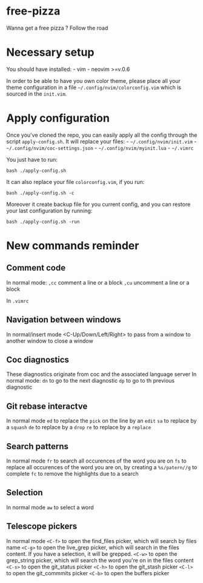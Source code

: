 # free-pizza

Wanna get a free pizza ? Follow the road

# Necessary setup

You should have installed: - vim - neovim >=v.0.6

In order to be able to have you own color theme, please place all your theme configuration in a file `~/.config/nvim/colorconfig.vim` which is sourced in the `init.vim`.

# Apply configuration

Once you've cloned the repo, you can easily apply all the config through the script `apply-config.sh`.
It will replace your files: - `~/.config/nvim/init.vim` - `~/.config/nvim/coc-settings.json` - `~/.config/nvim/myinit.lua` - `~/.vimrc`

You just have to run:

```
bash ./apply-config.sh
```

It can also replace your file `colorconfig.vim`, if you run:

```
bash ./apply-config.sh -c
```

Moreover it create backup file for you current config, and you can restore your last configuration by running:

```
bash ./apply-config.sh -run
```

# New commands reminder

## Comment code

In normal mode:
`,cc` comment a line or a block
`,cu` uncomment a line or a block

In `.vimrc`

## Navigation between windows

In normal/insert mode
<C-Up/Down/Left/Right> to pass from a window to another window
<C-c> to close a window

## Coc diagnostics

These diagnostics originate from coc and the associated language server
In normal mode:
`dn` to go to the next diagnostic
`dp` to go to th previous diagnostic

## Git rebase interactve

In normal mode
`ed` to replace the `pick` on the line by an `edit`
`sa` to replace by a `squash`
`de` to replace by a `drop`
`re` to replace by a `replace`

## Search patterns

In normal mode
`fr` to search all occurences of the word you are on
`fs` to replace all occurences of the word you are on, by creating a `%s/patern//g` to complete
`fc` to remove the highlights due to a search

## Selection

In normal mode
`aw` to select a word

## Telescope pickers

In normal mode
`<C-f>` to open the find_files picker, which will search by files name
`<C-g>` to open the live_grep picker, which will search in the files content. If you have a selection, it will be grepped.
`<C-w>` to open the grep_string picker, which will search the word you're on in the files content
`<C-s>` to open the git_status picker
`<C-h>` to open the git_stash picker
`<C-l>` to open the git_commmits picker
`<C-b>` to open the buffers picker
